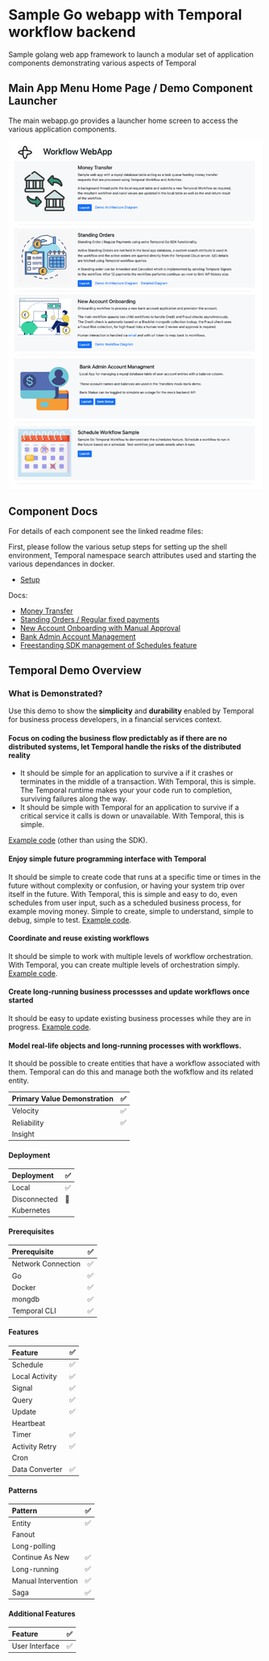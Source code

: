 # Sample Go webapp with Temporal workflow backend
Sample golang web app framework to launch a modular set of application components demonstrating various aspects of Temporal

## Main App Menu Home Page / Demo Component Launcher
The main webapp.go provides a launcher home screen to access the various application components.

![app-homepage](./assets/Home2.png)


## Component Docs
For details of each component see the linked readme files:

First, please follow the various setup steps for setting up the shell environment, Temporal namespace search attributes used and starting the various dependances in docker.

- [Setup](docs/Setup.md)

Docs:  
- [Money Transfer](docs/MoneyTransfer.md)
- [Standing Orders / Regular fixed payments](docs/StandingOrders.md)
- [New Account Onboarding with Manual Approval](docs/AccountOnboarding.md)
- [Bank Admin Account Management](docs/AccountManagement.md)
- [Freestanding SDK management of Schedules feature](docs/ScheduleWorkflow.md)

  
  
## Temporal Demo Overview

### What is Demonstrated?
Use this demo to show the **simplicity** and **durability** enabled by Temporal for business process developers, in a financial services context.

#### Focus on coding the business flow predictably as if there are no distributed systems, let Temporal handle the risks of the distributed reality
* It should be simple for an application to survive a if it crashes or terminates in the middle of a transaction. With Temporal, this is simple. The Temporal runtime makes your your code run to completion, surviving failures along the way.
* It should be simple with Temporal for an application to survive if a critical service it calls is down or unavailable. With Temporal, this is simple.

[Example code](./moneytransfer/transfer-workflow.go) (other than using the SDK).

#### Enjoy simple future programming interface with Temporal
It should be simple to create code that runs at a specific time or times in the future without complexity or confusion, or having your system trip over itself in the future. With Temporal, this is simple and easy to do, even schedules from user input, such as a scheduled business process, for example moving money. Simple to create, simple to understand, simple to debug, simple to test.
[Example code](./scheduleworkflow/start-scheduleworkflow.go).

#### Coordinate and reuse existing workflows
It should be simple to work with multiple levels of workflow orchestration. With Temporal, you can create multiple levels of orchestration simply.
[Example code](./standingorder/sorder-workflow.go#209).

#### Create long-running business processses and update workflows once started
It should be easy to update existing business processes while they are in progress.
[Example code](./standingorder/sorder-workflow.go#96).

#### Model real-life objects and long-running processes with workflows.
It should be possible to create entities that have a workflow associated with them. Temporal can do this and manage both the wofkflow and its related entity.
  
| Primary Value Demonstration | ✅ |  
|:-------------------|---|  
| Velocity          | ✅ |  
| Reliability       | ✅ |  
| Insight           |   |  

#### Deployment
| Deployment          | ✅ |  
|:-------------------|---|  
| Local              | ✅ |  
| Disconnected       | 🚫 |  
| Kubernetes         |  |  

#### Prerequisites
| Prerequisite       | ✅ |  
|:-------------------|---|  
| Network Connection | ✅ |  
| Go             | ✅|  
| Docker             | ✅|  
| mongdb             | ✅|  
| Temporal CLI | ✅ |  

#### Features
| Feature            | ✅ |  
|:-------------------|---|  
| Schedule       | ✅ |  
| Local Activity | ✅ |  
| Signal         | ✅ |  
| Query          | ✅ |  
| Update         | ✅ |  
| Heartbeat      |   |  
| Timer          | ✅ |  
| Activity Retry | ✅ |  
| Cron           |   |  
| Data Converter | ✅ |  

#### Patterns
| Pattern            | ✅ |  
|:-------------------|---|  
| Entity              | ✅ |  
| Fanout              |   |  
| Long-polling        |   |  
| Continue As New     | ✅ |  
| Long-running        | ✅ |  
| Manual Intervention | ✅ |  
| Saga                | ✅ |  

#### Additional Features
| Feature            | ✅ |  
|:-------------------|---|  
| User Interface   | ✅ |  

